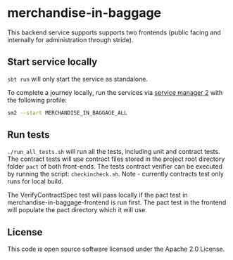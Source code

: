 # merchandise-in-baggage

This backend service supports supports two frontends (public facing and internally for administration through
stride).

## Start service locally

`sbt run` will only start the service as standalone.

To complete a journey locally, run the services via [service manager 2](https://github.com/hmrc/sm2)
with the following profile:

```bash
sm2 --start MERCHANDISE_IN_BAGGAGE_ALL
```

## Run tests

`./run_all_tests.sh` will run all the tests, including unit and contract tests. The contract tests will use
contract files stored in the project root directory folder `pact` of both front-ends.
The tests contract verifier can be executed by running the script:
`checkincheck.sh`. Note - currently contracts test only runs for local build.

The VerifyContractSpec test will pass locally if the pact test in merchandise-in-baggage-frontend is run first.
The pact test in the frontend will populate the pact directory which it will use.

## License
This code is open source software licensed under the Apache 2.0 License.